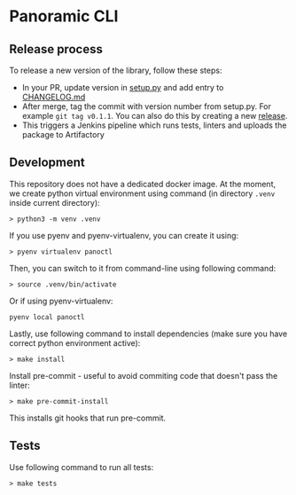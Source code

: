 # Panoramic CLI

## Release process

To release a new version of the library, follow these steps:

* In your PR, update version in [setup.py](setup.py) and add entry to [CHANGELOG.md](CHANGELOG.md)
* After merge, tag the commit with version number from setup.py. For example `git tag v0.1.1`. You can also do this by creating a new [release](https://github.com/panoramichq/panoctl/releases).
* This triggers a Jenkins pipeline which runs tests, linters and uploads the package to Artifactory

## Development

This repository does not have a dedicated docker image. At the moment, we create python virtual environment using command (in directory `.venv` inside current directory):

```
> python3 -m venv .venv
```

If you use pyenv and pyenv-virtualenv, you can create it using:

```
> pyenv virtualenv panoctl
```

Then, you can switch to it from command-line using following command:

```
> source .venv/bin/activate
```

Or if using pyenv-virtualenv:

```
pyenv local panoctl
```

Lastly, use following command to install dependencies (make sure you have correct python environment active):

```
> make install
```

Install pre-commit - useful to avoid commiting code that doesn't pass the linter:

```
> make pre-commit-install
```

This installs git hooks that run pre-commit.

## Tests

Use following command to run all tests:

```
> make tests
```

